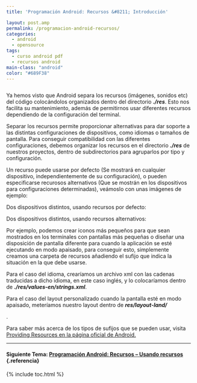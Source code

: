 ```yaml
---
title: 'Programación Android: Recursos &#8211; Introducción'

layout: post.amp
permalink: /programacion-android-recursos/
categories:
  - android
  - opensource
tags:
  - curso android pdf
  - recursos android
main-class: "android"
color: "#689F38"
---
```

<amp-img layout="responsive" border="0" src="/assets/img/2013/07/iconoAndroid.png" style="clear:left; float:left;margin-right:1em; margin-bottom:1em" width="128px" height="128px" />

Ya hemos visto que Android separa los recursos (imágenes, sonidos etc) del código colocándolos organizados dentro del directorio ***./res***. Esto nos facilita su mantenimiento, además de permitirnos usar diferentes recursos dependiendo de la configuración del terminal.


<!--ad-->

Separar los recursos permite proporcionar alternativas para dar soporte a las distintas configuraciones de dispositivos, como idiomas o tamaños de pantalla. Para conseguir compatibilidad con las diferentes configuraciones, debemos organizar los recursos en el directorio ***./res*** de nuestros proyectos, dentro de subdirectorios para agruparlos por tipo y configuración.

Un recurso puede usarse por defecto (Se mostrará en cualquier dispositivo, independientemente de su configuración), o pueden especificarse recurosos alternativos (Que se mostrán en los dispositivos para configuraciones determinadas), veámoslo con unas imágenes de ejemplo:

Dos dispositivos distintos, usando recursos por defecto:

<div class="separator" style="clear: both; text-align: center;">
<a href="https://4.bp.blogspot.com/-i4yy82wXUUw/TjApp4KaOZI/AAAAAAAAAs4/pvOrsmzXM24/s1600/resource_devices_diagram1.png" imageanchor="1" style="margin-left:1em; margin-right:1em"><amp-img layout="responsive" title="Recursos en Android" alt="Recursos en Android" border="0" height="130" width="400" src="https://4.bp.blogspot.com/-i4yy82wXUUw/TjApp4KaOZI/AAAAAAAAAs4/pvOrsmzXM24/s400/resource_devices_diagram1.png" /></a>
</div>

Dos dispositivos distintos, usando recursos alternativos:

<div class="separator" style="clear: both; text-align: center;">
<a href="https://3.bp.blogspot.com/-gHivH4Mcffk/TjAp28O15AI/AAAAAAAAAtA/CbSojjJctp0/s1600/resource_devices_diagram2.png" imageanchor="1" style="margin-left:1em; margin-right:1em"><amp-img layout="responsive" title="Recursos en Android" alt="Recursos en Android" border="0" height="130" width="400" src="https://3.bp.blogspot.com/-gHivH4Mcffk/TjAp28O15AI/AAAAAAAAAtA/CbSojjJctp0/s400/resource_devices_diagram2.png" /></a>
</div>

Por ejemplo, podemos crear iconos más pequeños para que sean mostrados en los terminales con pantallas más pequeñas o diseñar una disposición de pantalla diferente para cuando la aplicación se esté ejecutando en modo apaisado, para conseguir esto, simplemente creamos una carpeta de recursos añadiendo el sufijo que indica la situación en la que debe usarse.

Para el caso del idioma, crearíamos un archivo xml con las cadenas traducidas a dicho idioma, en este caso inglés, y lo colocaríamos dentro de ***./res/values-en/strings.xml***.

Para el caso del layout personalizado cuando la pantalla esté en modo apaisado, meteríamos nuestro layout dentro de ***res/layout-land/***

.

Para saber más acerca de los tipos de sufijos que se pueden usar, visita [Providing Resources en la página oficial de Android.][1]

* * *

#### Siguiente Tema: [Programación Android: Recursos &#8211; Usando recursos][2] {.referencia}





 [1]: http://developer.android.com/guide/topics/resources/providing-resources.html
 [2]: /programacion-android-recursos-usando/

{% include toc.html %}
